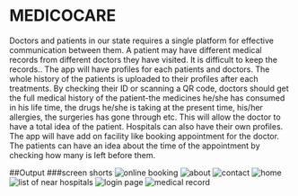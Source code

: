 # MEDICOCARE
Doctors and patients in our state requires a single platform for effective communication between them. A patient may have different medical records from different doctors they have visited. It is difficult to keep the records.. The app will have profiles for each patients and doctors. The whole history of the patients is uploaded to their profiles after each treatments. By checking their ID or scanning a QR code, doctors should get the full medical history of the patient-the medicines he/she has consumed in his life time, the drugs he/she is taking at the present time, his/her allergies, the surgeries has gone through etc. This will allow the doctor to have a total idea of the patient. Hospitals can also have their own profiles. The app will have add on facility like booking appointment for the doctor. The patients can have an idea about the time of the appointment by checking how many is left before them.

##Output
###screen shorts
![online booking](https://user-images.githubusercontent.com/120774798/208286802-a0a355cb-c780-49ab-8618-53540676aea4.png)
![about](https://user-images.githubusercontent.com/120774798/208286804-2c75c173-ca99-4eab-907e-8f31cd12d84e.png)
![contact](https://user-images.githubusercontent.com/120774798/208286805-a6c8bad2-ec14-4851-b9d7-4a6bfc12e634.png)
![home](https://user-images.githubusercontent.com/120774798/208286807-06f8e151-e70c-41c4-a839-430b10f8b9ae.png)
![list of near hospitals](https://user-images.githubusercontent.com/120774798/208286808-a054214c-42c7-40d7-a680-e013956aa8c0.png)
![login page](https://user-images.githubusercontent.com/120774798/208286810-0a81d665-57ad-4af6-bdcc-e493a0dc2c7b.png)
![medical record](https://user-images.githubusercontent.com/120774798/208286811-080192cc-98b7-4e0d-81a4-648ab006d7f3.png)
